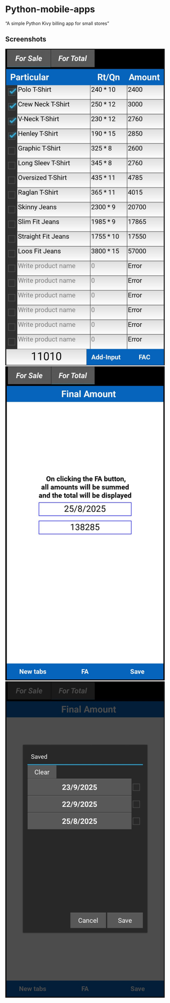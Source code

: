# Python-mobile-apps

“A simple Python Kivy billing app for small stores”

## Screenshots
![Product Entry](Screenshot1758531224961~2.JPG)
![Calculation](Screenshot1758531322120~2.JPG)
![Total Display](Screenshot1758531347036~2.JPG)
